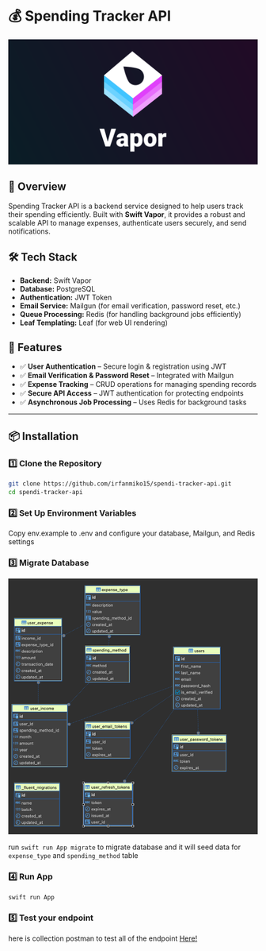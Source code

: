 # 💰 Spending Tracker API
![alt text](https://github.com/irfanmiko15/spendi-tracker-api/blob/main/Image/vapor.png)

## 📌 Overview
Spending Tracker API is a backend service designed to help users track their spending efficiently. Built with **Swift Vapor**, it provides a robust and scalable API to manage expenses, authenticate users securely, and send notifications.

## 🛠️ Tech Stack
- **Backend:** Swift Vapor  
- **Database:** PostgreSQL  
- **Authentication:** JWT Token  
- **Email Service:** Mailgun (for email verification, password reset, etc.)  
- **Queue Processing:** Redis (for handling background jobs efficiently)
- **Leaf Templating:** Leaf (for web UI rendering)    

## 🚀 Features
- ✅ **User Authentication** – Secure login & registration using JWT  
- ✅ **Email Verification & Password Reset** – Integrated with Mailgun  
- ✅ **Expense Tracking** – CRUD operations for managing spending records  
- ✅ **Secure API Access** – JWT authentication for protecting endpoints  
- ✅ **Asynchronous Job Processing** – Uses Redis for background tasks  

---

## 📦 Installation

### 1️⃣ Clone the Repository
```sh
git clone https://github.com/irfanmiko15/spendi-tracker-api.git
cd spendi-tracker-api
```

### 2️⃣ Set Up Environment Variables
Copy env.example to .env and configure your database, Mailgun, and Redis settings


### 3️⃣ Migrate Database
![alt text](https://github.com/irfanmiko15/spendi-tracker-api/blob/main/Image/db_schema.png)

run ```swift run App migrate``` to migrate database and it will seed data for ```expense_type``` and ```spending_method``` table

### 4️⃣ Run App
```swift run App```

### 5️⃣ Test your endpoint
here is collection postman to test all of the endpoint
[Here!](https://github.com/irfanmiko15/spendi-tracker-api/blob/main/Collection/Spendi-Tracker.postman_collection.json)

